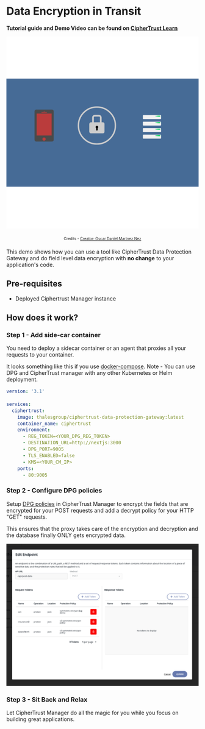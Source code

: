 # Data Encryption in Transit
**Tutorial guide and Demo Video can be found on [CipherTrust Learn](https://thalesgroup.github.io/ciphertrust/docs/connectors/data-encryption-in-transit-docker)**

![file encryption](public/68999-file-encryption.gif)<center>
<sub><sup>Credits - [Creator: Oscar Daniel Martnez Nez](https://lottiefiles.com/68999-file-encryption)</sup></sub>
</center>

This demo shows how you can use a tool like CipherTrust Data Protection Gateway and do field level data encryption with **no change** to your application's code.

## Pre-requisites
- Deployed Ciphertrust Manager instance

## How does it work?
### Step 1 - Add side-car container
You need to deploy a sidecar container or an agent that proxies all your requests to your container.

It looks something like this if you use [docker-compose](https://docs.docker.com/compose/).
Note - You can use DPG and CipherTrust manager with any other Kubernetes or Helm deployment.
```yml
version: '3.1'

services:
  ciphertrust:
    image: thalesgroup/ciphertrust-data-protection-gateway:latest
    container_name: ciphertrust
    environment:
      - REG_TOKEN=<YOUR_DPG_REG_TOKEN>
      - DESTINATION_URL=http://nextjs:3000
      - DPG_PORT=9005
      - TLS_ENABLED=false
      - KMS=<YOUR_CM_IP>
    ports:
      - 80:9005
```

### Step 2 - Configure DPG policies
Setup [DPG policies](https://thalesdocs.com/ctp/cm/latest/admin/adp_ag/adp-prtcn-policy/create-prtcn-policy/index.html) in CipherTrust Manager to encrypt the fields that are encrypted for your POST requests and add a decrypt policy for your HTTP "GET" requests.

This ensures that the proxy takes care of the encryption and decryption and the database finally ONLY gets encrypted data.

![dpg policy example](./dpg-policy.png)

### Step 3 - Sit Back and Relax
Let CipherTrust Manager do all the magic for you while you focus on building great applications.
